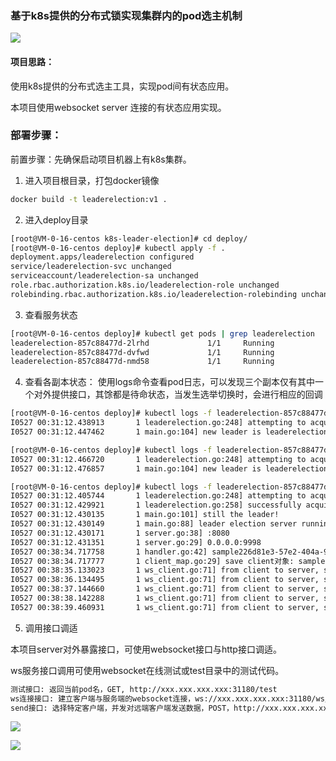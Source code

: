 ### 基于k8s提供的分布式锁实现集群内的pod选主机制
![](https://github.com/googs1025/k8s-leader-election-demo/blob/main/image/%E6%B5%81%E7%A8%8B%E5%9B%BE%20(1).jpg?raw=true)
#### 项目思路：
使用k8s提供的分布式选主工具，实现pod间有状态应用。

本项目使用websocket server 连接的有状态应用实现。

### 部署步骤：
前置步骤：先确保启动项目机器上有k8s集群。
1. 进入项目根目录，打包docker镜像
```bash 
docker build -t leaderelection:v1 .
```

2. 进入deploy目录
```bash
[root@VM-0-16-centos k8s-leader-election]# cd deploy/
[root@VM-0-16-centos deploy]# kubectl apply -f .
deployment.apps/leaderelection configured
service/leaderelection-svc unchanged
serviceaccount/leaderelection-sa unchanged
role.rbac.authorization.k8s.io/leaderelection-role unchanged
rolebinding.rbac.authorization.k8s.io/leaderelection-rolebinding unchanged
```

3. 查看服务状态
```bash 
[root@VM-0-16-centos deploy]# kubectl get pods | grep leaderelection
leaderelection-857c88477d-2lrhd             1/1     Running             0               31h
leaderelection-857c88477d-dvfwd             1/1     Running             0               31h
leaderelection-857c88477d-nmd58             1/1     Running             0               31h
```

4. 查看各副本状态：
使用logs命令查看pod日志，可以发现三个副本仅有其中一个对外提供接口，其馀都是待命状态，当发生选举切换时，会进行相应的回调
```bash
[root@VM-0-16-centos deploy]# kubectl logs -f leaderelection-857c88477d-2lrhd
I0527 00:31:12.438913       1 leaderelection.go:248] attempting to acquire leader lease default/example-lease...
I0527 00:31:12.447462       1 main.go:104] new leader is leaderelection-857c88477d-nmd58
```

```bash
[root@VM-0-16-centos deploy]# kubectl logs -f leaderelection-857c88477d-dvfwd
I0527 00:31:12.466720       1 leaderelection.go:248] attempting to acquire leader lease default/example-lease...
I0527 00:31:12.476857       1 main.go:104] new leader is leaderelection-857c88477d-nmd58
```

```bash
[root@VM-0-16-centos deploy]# kubectl logs -f leaderelection-857c88477d-nmd58
I0527 00:31:12.405744       1 leaderelection.go:248] attempting to acquire leader lease default/example-lease...
I0527 00:31:12.429921       1 leaderelection.go:258] successfully acquired lease default/example-lease
I0527 00:31:12.430135       1 main.go:101] still the leader!
I0527 00:31:12.430149       1 main.go:88] leader election server running...
I0527 00:31:12.430171       1 server.go:38] :8080
I0527 00:31:12.431351       1 server.go:29] 0.0.0.0:9998
I0527 00:38:34.717758       1 handler.go:42] sample226d81e3-57e2-404a-9fbc-51f23a5bec69is connected...
I0527 00:38:34.717777       1 client_map.go:29] save client对象: sample226d81e3-57e2-404a-9fbc-51f23a5bec69
I0527 00:38:35.133023       1 ws_client.go:71] from client to server, send test message
I0527 00:38:36.134495       1 ws_client.go:71] from client to server, send test message
I0527 00:38:37.144660       1 ws_client.go:71] from client to server, send test message
I0527 00:38:38.142288       1 ws_client.go:71] from client to server, send test message
I0527 00:38:39.460931       1 ws_client.go:71] from client to server, send test message
```

5. 调用接口调适

本项目server对外暴露接口，可使用websocket接口与http接口调适。
   
ws服务接口调用可使用websocket在线测试或test目录中的测试代码。   
```bash
测试接口: 返回当前pod名，GET, http://xxx.xxx.xxx.xxx:31180/test
ws连接接口: 建立客户端与服务端的websocket连接，ws://xxx.xxx.xxx.xxx:31180/ws/echo/
send接口: 选择特定客户端，并发对远端客户端发送数据，POST，http://xxx.xxx.xxx.xxx:31180/send
```
![](https://github.com/googs1025/k8s-leader-election-demo/blob/main/image/img.png?raw=true)

![](https://github.com/googs1025/k8s-leader-election-demo/blob/main/image/img_1.png?raw=true)
